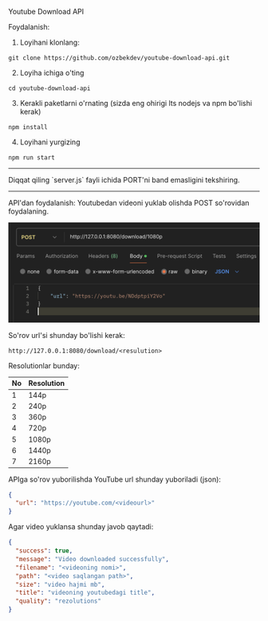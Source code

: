 Youtube Download API

Foydalanish:

1. Loyihani klonlang:

```shell
git clone https://github.com/ozbekdev/youtube-download-api.git
```

2. Loyiha ichiga o'ting

```shell
cd youtube-download-api
```

3. Kerakli paketlarni o'rnating (sizda eng ohirigi lts nodejs va npm bo'lishi kerak)

```shell
npm install
```

4. Loyihani yurgizing

```shell
npm run start
```

<hr>
Diqqat qiling  `server.js` fayli ichida PORT'ni band emasligini tekshiring.
<hr>

API'dan foydalanish:
Youtubedan videoni yuklab olishda POST so'rovidan foydalaning.

![Postman](img/image.png)

So'rov url'si shunday bo'lishi kerak:

```text
http://127.0.0.1:8080/download/<resulution>
```

Resolutionlar bunday:

| No  | Resolution |
| --- | ---------- |
| 1   | 144p       |
| 2   | 240p       |
| 3   | 360p       |
| 4   | 720p       |
| 5   | 1080p      |
| 6   | 1440p      |
| 7   | 2160p      |

APIga so'rov yuborilishda YouTube url shunday yuboriladi (json):

```json
{
  "url": "https://youtube.com/<videourl>"
}
```

Agar video yuklansa shunday javob qaytadi:

```json
{
  "success": true,
  "message": "Video downloaded successfully",
  "filename": "<videoning nomi>",
  "path": "<video saqlangan path>",
  "size": "video hajmi mb",
  "title": "videoning youtubedagi title",
  "quality": "rezolutions"
}
```

